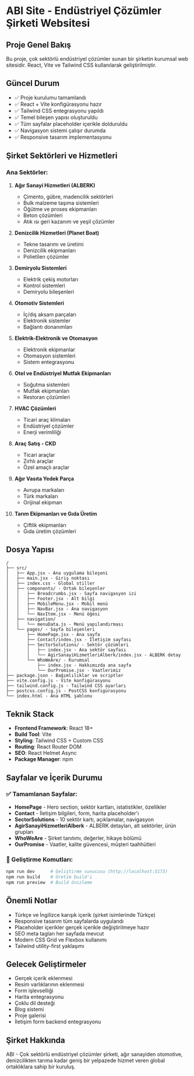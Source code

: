 # ABI Site - Endüstriyel Çözümler Şirketi Websitesi

## Proje Genel Bakış
Bu proje, çok sektörlü endüstriyel çözümler sunan bir şirketin kurumsal web sitesidir. React, Vite ve Tailwind CSS kullanılarak geliştirilmiştir.

## Güncel Durum
- ✅ Proje kurulumu tamamlandı
- ✅ React + Vite konfigürasyonu hazır
- ✅ Tailwind CSS entegrasyonu yapıldı
- ✅ Temel bileşen yapısı oluşturuldu
- ✅ Tüm sayfalar placeholder içerikle dolduruldu
- ✅ Navigasyon sistemi çalışır durumda
- ✅ Responsive tasarım implementasyonu

## Şirket Sektörleri ve Hizmetleri

### Ana Sektörler:
1. **Ağır Sanayi Hizmetleri (ALBERK)**
   - Çimento, gübre, madencilik sektörleri
   - Bulk malzeme taşıma sistemleri
   - Öğütme ve proses ekipmanları
   - Beton çözümleri
   - Atık ısı geri kazanım ve yeşil çözümler

2. **Denizcilik Hizmetleri (Planet Boat)**
   - Tekne tasarımı ve üretimi
   - Denizcilik ekipmanları
   - Polietilen çözümler

3. **Demiryolu Sistemleri**
   - Elektrik çekiş motorları
   - Kontrol sistemleri
   - Demiryolu bileşenleri

4. **Otomotiv Sistemleri**
   - İç/dış aksam parçaları
   - Elektronik sistemler
   - Bağlantı donanımları

5. **Elektrik-Elektronik ve Otomasyon**
   - Elektronik ekipmanlar
   - Otomasyon sistemleri
   - Sistem entegrasyonu

6. **Otel ve Endüstriyel Mutfak Ekipmanları**
   - Soğutma sistemleri
   - Mutfak ekipmanları
   - Restoran çözümleri

7. **HVAC Çözümleri**
   - Ticari araç klimaları
   - Endüstriyel çözümler
   - Enerji verimliliği

8. **Araç Satış - CKD**
   - Ticari araçlar
   - Zırhlı araçlar
   - Özel amaçlı araçlar

9. **Ağır Vasıta Yedek Parça**
   - Avrupa markaları
   - Türk markaları
   - Orijinal ekipman

10. **Tarım Ekipmanları ve Gıda Üretim**
    - Çiftlik ekipmanları
    - Gıda üretim çözümleri

## Dosya Yapısı
```
/
├── src/
│   ├── App.jsx - Ana uygulama bileşeni
│   ├── main.jsx - Giriş noktası
│   ├── index.css - Global stiller
│   ├── components/ - Ortak bileşenler
│   │   ├── Breadcrumbs.jsx - Sayfa navigasyon izi
│   │   ├── Footer.jsx - Alt bilgi
│   │   ├── MobileMenu.jsx - Mobil menü
│   │   ├── NavBar.jsx - Ana navigasyon
│   │   └── NavItem.jsx - Menü öğesi
│   ├── navigation/
│   │   └── menuData.js - Menü yapılandırması
│   └── pages/ - Sayfa bileşenleri
│       ├── HomePage.jsx - Ana sayfa
│       ├── Contact/index.jsx - İletişim sayfası
│       ├── SectorSolutions/ - Sektör çözümleri
│       │   ├── index.jsx - Ana sektör sayfası
│       │   └── AgirSanayiHizmetleriAlberk/index.jsx - ALBERK detay
│       └── WhoWeAre/ - Kurumsal
│           ├── index.jsx - Hakkımızda ana sayfa
│           └── OurPromise.jsx - Vaatlerimiz
├── package.json - Bağımlılıklar ve scriptler
├── vite.config.js - Vite konfigürasyonu
├── tailwind.config.js - Tailwind CSS ayarları
├── postcss.config.js - PostCSS konfigürasyonu
└── index.html - Ana HTML şablonu
```

## Teknik Stack
- **Frontend Framework**: React 18+
- **Build Tool**: Vite
- **Styling**: Tailwind CSS + Custom CSS
- **Routing**: React Router DOM
- **SEO**: React Helmet Async
- **Package Manager**: npm

## Sayfalar ve İçerik Durumu

### ✅ Tamamlanan Sayfalar:
- **HomePage** - Hero section, sektör kartları, istatistikler, özellikler
- **Contact** - İletişim bilgileri, form, harita placeholder'ı
- **SectorSolutions** - 10 sektör kartı, açıklamalar, navigasyon
- **AgirSanayiHizmetleriAlberk** - ALBERK detayları, alt sektörler, ürün grupları
- **WhoWeAre** - Şirket tanıtımı, değerler, hikaye bölümü
- **OurPromise** - Vaatler, kalite güvencesi, müşteri taahhütleri

### 🔧 Geliştirme Komutları:
```bash
npm run dev      # Geliştirme sunucusu (http://localhost:5173)
npm run build    # Üretim build'i
npm run preview  # Build önizleme
```

## Önemli Notlar
- Türkçe ve İngilizce karışık içerik (şirket isimlerinde Türkçe)
- Responsive tasarım tüm sayfalarda uygulandı
- Placeholder içerikler gerçek içerikle değiştirilmeye hazır
- SEO meta tagları her sayfada mevcut
- Modern CSS Grid ve Flexbox kullanımı
- Tailwind utility-first yaklaşımı

## Gelecek Geliştirmeler
- Gerçek içerik eklenmesi
- Resim varlıklarının eklenmesi  
- Form işlevselliği
- Harita entegrasyonu
- Çoklu dil desteği
- Blog sistemi
- Proje galerisi
- İletişim form backend entegrasyonu

## Şirket Hakkında
ABI - Çok sektörlü endüstriyel çözümler şirketi, ağır sanayiden otomotive, denizcilikten tarıma kadar geniş bir yelpazede hizmet veren global ortaklıklara sahip bir kuruluş.